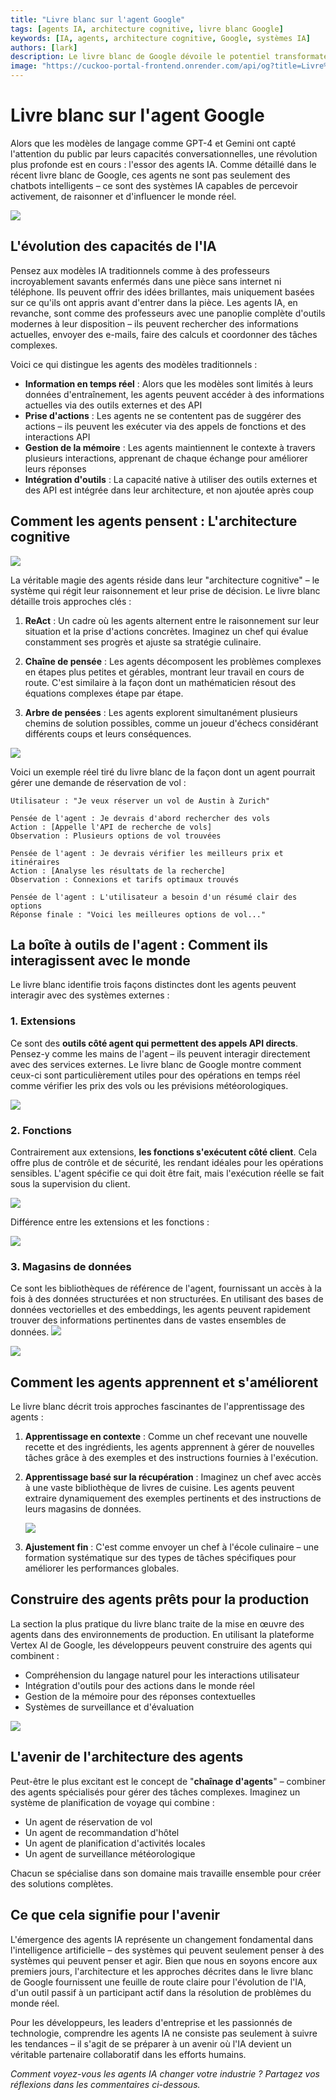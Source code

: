 ```yaml
---
title: "Livre blanc sur l'agent Google"
tags: [agents IA, architecture cognitive, livre blanc Google]
keywords: [IA, agents, architecture cognitive, Google, systèmes IA]
authors: [lark]
description: Le livre blanc de Google dévoile le potentiel transformateur des agents IA, mettant en avant leur capacité à percevoir, raisonner et influencer le monde réel. Découvrez comment ces agents se distinguent des modèles IA traditionnels grâce à l'accès à l'information en temps réel, la capacité à prendre des actions et l'intégration d'outils.
image: "https://cuckoo-portal-frontend.onrender.com/api/og?title=Livre%20blanc%20sur%20l'agent%20Google"
---
```


# Livre blanc sur l'agent Google

Alors que les modèles de langage comme GPT-4 et Gemini ont capté l'attention du public par leurs capacités conversationnelles, une révolution plus profonde est en cours : l'essor des agents IA. Comme détaillé dans le récent livre blanc de Google, ces agents ne sont pas seulement des chatbots intelligents – ce sont des systèmes IA capables de percevoir activement, de raisonner et d'influencer le monde réel.

![](https://cuckoo-portal-frontend.onrender.com/api/og?title=Livre%20blanc%20sur%20l'agent%20Google)

## L'évolution des capacités de l'IA

Pensez aux modèles IA traditionnels comme à des professeurs incroyablement savants enfermés dans une pièce sans internet ni téléphone. Ils peuvent offrir des idées brillantes, mais uniquement basées sur ce qu'ils ont appris avant d'entrer dans la pièce. Les agents IA, en revanche, sont comme des professeurs avec une panoplie complète d'outils modernes à leur disposition – ils peuvent rechercher des informations actuelles, envoyer des e-mails, faire des calculs et coordonner des tâches complexes.

Voici ce qui distingue les agents des modèles traditionnels :

- **Information en temps réel** : Alors que les modèles sont limités à leurs données d'entraînement, les agents peuvent accéder à des informations actuelles via des outils externes et des API
- **Prise d'actions** : Les agents ne se contentent pas de suggérer des actions – ils peuvent les exécuter via des appels de fonctions et des interactions API
- **Gestion de la mémoire** : Les agents maintiennent le contexte à travers plusieurs interactions, apprenant de chaque échange pour améliorer leurs réponses
- **Intégration d'outils** : La capacité native à utiliser des outils externes et des API est intégrée dans leur architecture, et non ajoutée après coup

## Comment les agents pensent : L'architecture cognitive

![](https://cuckoo-network.b-cdn.net/google-agent-1-arch.webp)

La véritable magie des agents réside dans leur "architecture cognitive" – le système qui régit leur raisonnement et leur prise de décision. Le livre blanc détaille trois approches clés :

1. **ReAct** : Un cadre où les agents alternent entre le raisonnement sur leur situation et la prise d'actions concrètes. Imaginez un chef qui évalue constamment ses progrès et ajuste sa stratégie culinaire.

2. **Chaîne de pensée** : Les agents décomposent les problèmes complexes en étapes plus petites et gérables, montrant leur travail en cours de route. C'est similaire à la façon dont un mathématicien résout des équations complexes étape par étape.

3. **Arbre de pensées** : Les agents explorent simultanément plusieurs chemins de solution possibles, comme un joueur d'échecs considérant différents coups et leurs conséquences.

![](https://cuckoo-network.b-cdn.net/google-agent-2-reasoning-in-the-orchestration-layer.webp)

Voici un exemple réel tiré du livre blanc de la façon dont un agent pourrait gérer une demande de réservation de vol :

```
Utilisateur : "Je veux réserver un vol de Austin à Zurich"

Pensée de l'agent : Je devrais d'abord rechercher des vols
Action : [Appelle l'API de recherche de vols]
Observation : Plusieurs options de vol trouvées

Pensée de l'agent : Je devrais vérifier les meilleurs prix et itinéraires
Action : [Analyse les résultats de la recherche]
Observation : Connexions et tarifs optimaux trouvés

Pensée de l'agent : L'utilisateur a besoin d'un résumé clair des options
Réponse finale : "Voici les meilleures options de vol..."
```

## La boîte à outils de l'agent : Comment ils interagissent avec le monde

Le livre blanc identifie trois façons distinctes dont les agents peuvent interagir avec des systèmes externes :

### 1. Extensions

Ce sont des **outils côté agent qui permettent des appels API directs**. Pensez-y comme les mains de l'agent – ils peuvent interagir directement avec des services externes. Le livre blanc de Google montre comment ceux-ci sont particulièrement utiles pour des opérations en temps réel comme vérifier les prix des vols ou les prévisions météorologiques.

![](https://cuckoo-network.b-cdn.net/google-agent-3-extension.webp)

### 2. Fonctions
Contrairement aux extensions, **les fonctions s'exécutent côté client**. Cela offre plus de contrôle et de sécurité, les rendant idéales pour les opérations sensibles. L'agent spécifie ce qui doit être fait, mais l'exécution réelle se fait sous la supervision du client.

![](https://cuckoo-network.b-cdn.net/google-agent-8-function.webp)

Différence entre les extensions et les fonctions :

![](https://cuckoo-network.b-cdn.net/google-agent-9-diff-extensions-functions.webp)

### 3. Magasins de données

Ce sont les bibliothèques de référence de l'agent, fournissant un accès à la fois à des données structurées et non structurées. En utilisant des bases de données vectorielles et des embeddings, les agents peuvent rapidement trouver des informations pertinentes dans de vastes ensembles de données.
![](https://cuckoo-network.b-cdn.net/google-agent-4-data-store.webp)

![](https://cuckoo-network.b-cdn.net/google-agent-5-data-store-details.webp)

## Comment les agents apprennent et s'améliorent

Le livre blanc décrit trois approches fascinantes de l'apprentissage des agents :

1. **Apprentissage en contexte** : Comme un chef recevant une nouvelle recette et des ingrédients, les agents apprennent à gérer de nouvelles tâches grâce à des exemples et des instructions fournies à l'exécution.

2. **Apprentissage basé sur la récupération** : Imaginez un chef avec accès à une vaste bibliothèque de livres de cuisine. Les agents peuvent extraire dynamiquement des exemples pertinents et des instructions de leurs magasins de données.

   ![](https://cuckoo-network.b-cdn.net/google-agent-6-rag-workflow.webp)

3. **Ajustement fin** : C'est comme envoyer un chef à l'école culinaire – une formation systématique sur des types de tâches spécifiques pour améliorer les performances globales.

## Construire des agents prêts pour la production

La section la plus pratique du livre blanc traite de la mise en œuvre des agents dans des environnements de production. En utilisant la plateforme Vertex AI de Google, les développeurs peuvent construire des agents qui combinent :

- Compréhension du langage naturel pour les interactions utilisateur
- Intégration d'outils pour des actions dans le monde réel
- Gestion de la mémoire pour des réponses contextuelles
- Systèmes de surveillance et d'évaluation

![](https://cuckoo-network.b-cdn.net/google-agent-7-e2e-built-with-vertex.webp)

## L'avenir de l'architecture des agents

Peut-être le plus excitant est le concept de "**chaînage d'agents**" – combiner des agents spécialisés pour gérer des tâches complexes. Imaginez un système de planification de voyage qui combine :

- Un agent de réservation de vol
- Un agent de recommandation d'hôtel
- Un agent de planification d'activités locales
- Un agent de surveillance météorologique

Chacun se spécialise dans son domaine mais travaille ensemble pour créer des solutions complètes.

## Ce que cela signifie pour l'avenir

L'émergence des agents IA représente un changement fondamental dans l'intelligence artificielle – des systèmes qui peuvent seulement penser à des systèmes qui peuvent penser et agir. Bien que nous en soyons encore aux premiers jours, l'architecture et les approches décrites dans le livre blanc de Google fournissent une feuille de route claire pour l'évolution de l'IA, d'un outil passif à un participant actif dans la résolution de problèmes du monde réel.

Pour les développeurs, les leaders d'entreprise et les passionnés de technologie, comprendre les agents IA ne consiste pas seulement à suivre les tendances – il s'agit de se préparer à un avenir où l'IA devient un véritable partenaire collaboratif dans les efforts humains.

*Comment voyez-vous les agents IA changer votre industrie ? Partagez vos réflexions dans les commentaires ci-dessous.*
